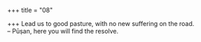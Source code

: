 +++
title = "08"

+++
Lead us to good pasture, with no new suffering on the road.  
– Pūṣan, here you will find the resolve.  